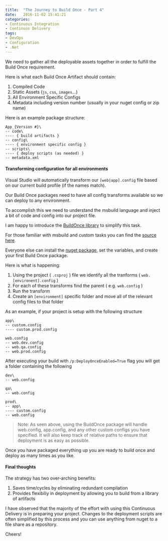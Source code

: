 ```yaml
---
title:  "The Journey to Build Once - Part 4"
date:   2016-11-02 15:41:21
categories:
- Continuous Integration
- Continuos Delivery
tags:
- DevOps
- Configuration
- .Net
---
```


We need to gather all the deployable assets together in order to fulfill the Build Once requirement.

Here is what each Build Once Artifact should contain:

1. Compiled Code
2. Static Assets (`js`, `css`, `images`...)
3. All Environment Specific Configs
4. Metadata including version number (usually in your nuget config or zip name)

Here is an example package structure:
```
App_{Version #}\
-- code\
---- { build artifacts }
-- config\
---- { environment specific config }
-- scripts\
---- { deploy scripts (as needed) }
-- metadata.xml
```

#### Transforming configuration for all environments

Visual Studio will automatically transform our `[web|app].config` file based on our current build profile (if the names match).

Our Build Once packages need to have all config transforms available so we can deploy to any environment.

To accomplish this we need to understand the msbuild language and inject a bit of code and config into our project file.

I am happy to introduce the [BuildOnce library] to simplify this task.

For those familiar with msbuild and custom tasks you can find the [source here].

Everyone else can install the [nuget package], set the variables, and create your first Build Once package.

Here is what is happening:

1. Using the project ( `.csproj` ) file we identify all the tranforms ( `web.[environent].config` ) 
2. For each of these transforms find the parent ( e.g. `web.config` )
3. Run the transform
4. Create an `[environment]` specific folder and move all of the relevant config files to that folder

As an example, if your project is setup with the following structure

```
app\
-- custom.config
---- custom.prod.config 

web.config
-- web.dev.config
-- web.qa.config
-- web.prod.config
```

After executing your build with `/p:DeployOnceEnabled=True` flag you will get a folder containing the following

```
dev\
-- web.config

qa\
-- web.config

prod\
-- app\
---- custom.config
-- web.config 
```

> Note: As seen above, using the BuildOnce package will handle web.config, app.config, and any other custom configs you have specified.
> It will also keep track of relative paths to ensure that deployment is as easy as possible. 


Once you have packaged everything up you are ready to build once and deploy as many times as you like.

#### Final thoughts

The strategy has two over-arching benefits:
1. Saves time/cycles by eliminating redundant compilation
2. Provides flexibiliy in deployment by allowing you to build from a library of artifacts

I have observed that the majority of the effort with using this Continuous Delivery is in preparing your project.
Changes to the deployment scripts are often simplified by this process and you can use anything from nuget to a file share as a repository.

Cheers!

[source here]:  https://github.com/Jarlotee/BuildOnce
[BuildOnce library]:  https://github.com/Jarlotee/BuildOnce
[nuget package]: https://www.nuget.org/packages/BuildOnce
